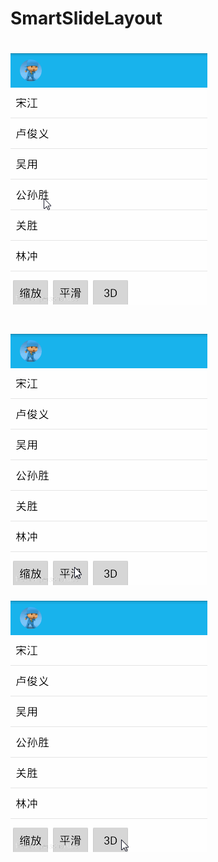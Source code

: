 # SmartSlideLayout
# ![image](https://github.com/Mao-x-w/SmartSlideLayout/blob/HEAD/introduce/1.gif)
# ![image](https://github.com/Mao-x-w/SmartSlideLayout/blob/HEAD/introduce/2.gif)
![image](https://github.com/Mao-x-w/SmartSlideLayout/blob/HEAD/introduce/3.gif)
